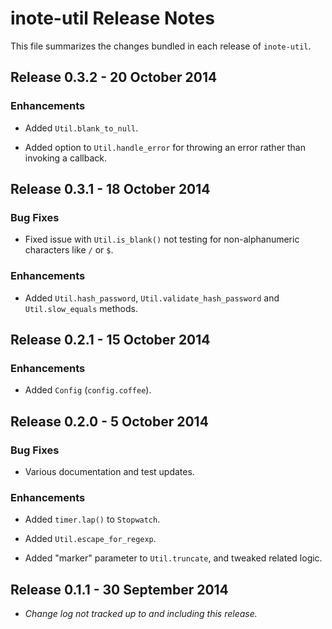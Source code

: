 # inote-util Release Notes

This file summarizes the changes bundled in each release of `inote-util`.

<!-- toc -->

## Release 0.3.2 - 20 October 2014

### Enhancements

 * Added `Util.blank_to_null`.

 * Added option to `Util.handle_error` for throwing an error rather than invoking a callback.

## Release 0.3.1 - 18 October 2014

### Bug Fixes

 * Fixed issue with `Util.is_blank()` not testing for non-alphanumeric characters like `/` or `$`.

### Enhancements

 * Added `Util.hash_password`, `Util.validate_hash_password` and `Util.slow_equals` methods.

## Release 0.2.1 - 15 October 2014

### Enhancements

 * Added `Config` (`config.coffee`).

## Release 0.2.0 - 5 October 2014

### Bug Fixes

 * Various documentation and test updates.

### Enhancements

 * Added `timer.lap()` to `Stopwatch`.

 * Added `Util.escape_for_regexp`.

 * Added "marker" parameter to `Util.truncate`, and tweaked related logic.

## Release 0.1.1 - 30 September 2014

 * *Change log not tracked up to and including this release.*
